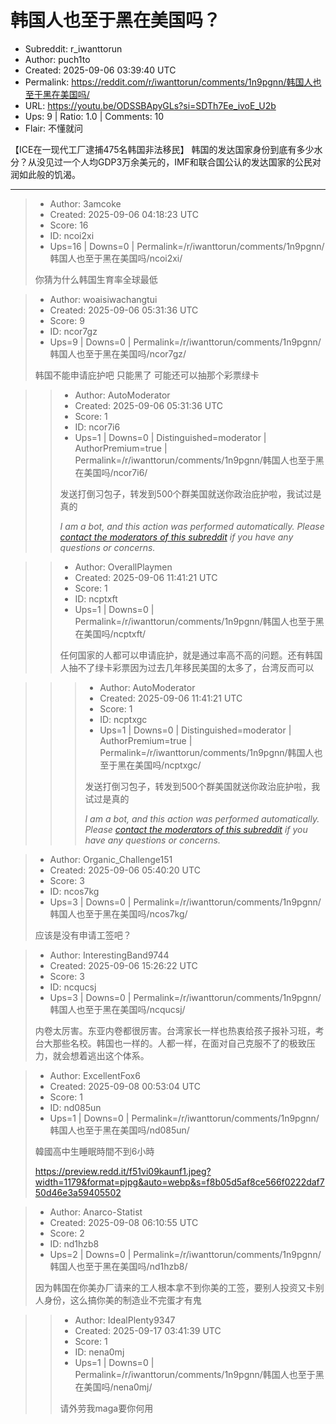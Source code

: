 # 韩国人也至于黑在美国吗？

- Subreddit: r_iwanttorun
- Author: puch1to
- Created: 2025-09-06 03:39:40 UTC
- Permalink: https://reddit.com/r/iwanttorun/comments/1n9pgnn/韩国人也至于黑在美国吗/
- URL: https://youtu.be/ODSSBApyGLs?si=SDTh7Ee_ivoE_U2b
- Ups: 9 | Ratio: 1.0 | Comments: 10
- Flair: 不懂就问


【ICE在一现代工厂逮捕475名韩国非法移民】
韩国的发达国家身份到底有多少水分？从没见过一个人均GDP3万余美元的，IMF和联合国公认的发达国家的公民对润如此般的饥渴。


---

> - Author: 3amcoke
> - Created: 2025-09-06 04:18:23 UTC
> - Score: 16
> - ID: ncoi2xi
> - Ups=16 | Downs=0 | Permalink=/r/iwanttorun/comments/1n9pgnn/韩国人也至于黑在美国吗/ncoi2xi/
>
> 你猜为什么韩国生育率全球最低

> - Author: woaisiwachangtui
> - Created: 2025-09-06 05:31:36 UTC
> - Score: 9
> - ID: ncor7gz
> - Ups=9 | Downs=0 | Permalink=/r/iwanttorun/comments/1n9pgnn/韩国人也至于黑在美国吗/ncor7gz/
>
> 韩国不能申请庇护吧 只能黑了 可能还可以抽那个彩票绿卡

>> - Author: AutoModerator
>> - Created: 2025-09-06 05:31:36 UTC
>> - Score: 1
>> - ID: ncor7i6
>> - Ups=1 | Downs=0 | Distinguished=moderator | AuthorPremium=true | Permalink=/r/iwanttorun/comments/1n9pgnn/韩国人也至于黑在美国吗/ncor7i6/
>>
>> 发送打倒习包子，转发到500个群美国就送你政治庇护啦，我试过是真的
>> 
>> *I am a bot, and this action was performed automatically. Please [contact the moderators of this subreddit](/message/compose/?to=/r/iwanttorun) if you have any questions or concerns.*

>> - Author: OverallPlaymen
>> - Created: 2025-09-06 11:41:21 UTC
>> - Score: 1
>> - ID: ncptxft
>> - Ups=1 | Downs=0 | Permalink=/r/iwanttorun/comments/1n9pgnn/韩国人也至于黑在美国吗/ncptxft/
>>
>> 任何国家的人都可以申请庇护，就是通过率高不高的问题。还有韩国人抽不了绿卡彩票因为过去几年移民美国的太多了，台湾反而可以

>>> - Author: AutoModerator
>>> - Created: 2025-09-06 11:41:21 UTC
>>> - Score: 1
>>> - ID: ncptxgc
>>> - Ups=1 | Downs=0 | Distinguished=moderator | AuthorPremium=true | Permalink=/r/iwanttorun/comments/1n9pgnn/韩国人也至于黑在美国吗/ncptxgc/
>>>
>>> 发送打倒习包子，转发到500个群美国就送你政治庇护啦，我试过是真的
>>> 
>>> *I am a bot, and this action was performed automatically. Please [contact the moderators of this subreddit](/message/compose/?to=/r/iwanttorun) if you have any questions or concerns.*

> - Author: Organic_Challenge151
> - Created: 2025-09-06 05:40:20 UTC
> - Score: 3
> - ID: ncos7kg
> - Ups=3 | Downs=0 | Permalink=/r/iwanttorun/comments/1n9pgnn/韩国人也至于黑在美国吗/ncos7kg/
>
> 应该是没有申请工签吧？

> - Author: InterestingBand9744
> - Created: 2025-09-06 15:26:22 UTC
> - Score: 3
> - ID: ncqucsj
> - Ups=3 | Downs=0 | Permalink=/r/iwanttorun/comments/1n9pgnn/韩国人也至于黑在美国吗/ncqucsj/
>
> 内卷太厉害。东亚内卷都很厉害。台湾家长一样也热衷给孩子报补习班，考台大那些名校。韩国也一样的。人都一样，在面对自己克服不了的极致压力，就会想着逃出这个体系。

> - Author: ExcellentFox6
> - Created: 2025-09-08 00:53:04 UTC
> - Score: 1
> - ID: nd085un
> - Ups=1 | Downs=0 | Permalink=/r/iwanttorun/comments/1n9pgnn/韩国人也至于黑在美国吗/nd085un/
>
> 韓國高中生睡眠時間不到6小時
> 
> https://preview.redd.it/f51vi09kaunf1.jpeg?width=1179&format=pjpg&auto=webp&s=f8b05d5af8ce566f0222daf750d46e3a59405502

> - Author: Anarco-Statist
> - Created: 2025-09-08 06:10:55 UTC
> - Score: 2
> - ID: nd1hzb8
> - Ups=2 | Downs=0 | Permalink=/r/iwanttorun/comments/1n9pgnn/韩国人也至于黑在美国吗/nd1hzb8/
>
> 因为韩国在你美办厂请来的工人根本拿不到你美的工签，要别人投资又卡别人身份，这么搞你美的制造业不完蛋才有鬼

>> - Author: IdealPlenty9347
>> - Created: 2025-09-17 03:41:39 UTC
>> - Score: 1
>> - ID: nena0mj
>> - Ups=1 | Downs=0 | Permalink=/r/iwanttorun/comments/1n9pgnn/韩国人也至于黑在美国吗/nena0mj/
>>
>> 请外劳我maga要你何用
